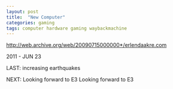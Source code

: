 ```yaml
---
layout: post
title:  "New Computer"
categories: gaming
tags: computer hardware gaming waybackmachine
---
```


http://web.archive.org/web/20090715000000*/erlendaakre.com

2011 - JUN 23

LAST: increasing earthquakes

NEXT: Looking forward to E3	Looking forward to E3	 
